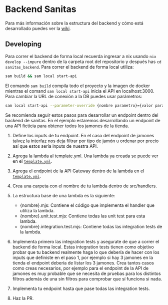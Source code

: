 # Backend Sanitas

Para más información sobre la estructura del backend y cómo está desarrollado
puedes ver la [wiki](../wiki/mantenimiento/backend/README.md).

## Developing

Para correr el backend de forma local recuerda ingresar a nix usando
`nix develop --impure` dentro de la carpeta root del repositorio y después has
`cd sanitas_backend`. Para correr el backend de forma local utiliza:

```bash
sam build && sam local start-api
```

El comando `sam build` compila todo el proyecto y la imagen de docker mientras
el comand `sam local start-api` inicia el API en localhost:3000. Para cambiar la
URL de conexión a la DB puedes usar parámetros:

```bash
sam local start-api --parameter-override {nombre parametro}={valor parametro}
```

Se recomienda seguir estos pasos para desarrollar un endpoint dentro del backend
de sanitas. En el ejemplo estaremos desarrollando un endpoint de una API
ficticia para obtener todos los jamones de la tienda.

1. Define los inputs de tu endpoint. En el caso del endpoint de jamones talvez
   la interfaz nos deja filtrar por tipo de jamón u ordenar por precio así que
   estos sería inputs de nuestra API.

1. Agrega la lambda al template.yml. Una lambda ya creada se puede ver en el
   [`template.yml`](template.yaml).

1. Agrega el endpoint de la API Gateway dentro de la lambda en el
   [`template.yml`](template.yaml).

1. Crea una carpeta con el nombre de tu lambda dentro de src/handlers.

1. La estructura base de una lambda es la siguiente:

   - {nombre}.mjs: Contiene el código que implementa el handler que utiliza la lambda.
   - {nombre}.unit.test.mjs: Contiene todas las unit test para esta lambda.
   - {nombre}.integration.test.mjs: Contiene todas las integration tests de la lambda.

1. Implementa primero las integration tests y asegurate de que a correr el
   backend de forma local. Estas integration tests tienen como objetivo probar que
   tu backend realmente haga lo que debería de hacer con los inputs que definiste
   en el paso 1, por ejemplo si hay 3 jamones en la tienda el endpoint debería de
   listar los 3 jamones. Crea tantos casos como creas necesarios, por ejemplo
   para el endpoint de la API de jamones es muy probable que se necesita de
   pruebas para los distintos filtros además de una sin filtros para comprobar
   que sí funciona si nada.

1. Implementa tu endpoint hasta que pase todas las integration tests.

1. Haz la PR.
